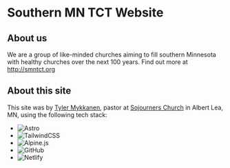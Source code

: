 # Southern MN TCT Website

## About us

We are a group of like-minded churches aiming to fill southern Minnesota with healthy churches over the next 100 years. Find out more at http://smntct.org

## About this site

This site was by [Tyler Mykkanen](github.com/tmykkanen), pastor at [Sojourners Church](http://sojourners.church) in Albert Lea, MN, using the following tech stack:

- ![Astro](https://img.shields.io/badge/astro-%232C2052.svg?style=for-the-badge&logo=astro&logoColor=white)
- ![TailwindCSS](https://img.shields.io/badge/tailwindcss-%2338B2AC.svg?style=for-the-badge&logo=tailwind-css&logoColor=white)
- ![Alpine.js](https://img.shields.io/badge/alpinejs-white.svg?style=for-the-badge&logo=alpinedotjs&logoColor=%238BC0D0)
- ![GitHub](https://img.shields.io/badge/github-%23121011.svg?style=for-the-badge&logo=github&logoColor=white)
- ![Netlify](https://img.shields.io/badge/netlify-%23000000.svg?style=for-the-badge&logo=netlify&logoColor=#00C7B7)
